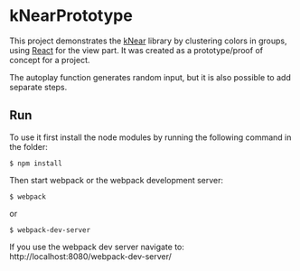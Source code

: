 # kNearPrototype
This project demonstrates the [kNear](https://github.com/NathanEpstein/kNear) library by clustering colors in groups, using [React](http://facebook.github.io/react/) for the view part.
It was created as a prototype/proof of concept for a project.

The autoplay function generates random input, but it is also possible to add separate steps.

## Run
To use it first install the node modules by running the following command in the folder:
```
$ npm install
```

Then start webpack or the webpack development server:

```
$ webpack
```
or 
```
$ webpack-dev-server
```

If you use the webpack dev server navigate to:
http://localhost:8080/webpack-dev-server/

